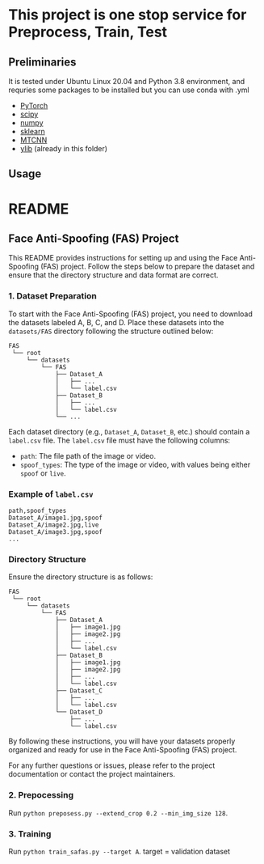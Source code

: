 # This project is one stop service for Preprocess, Train, Test

## Preliminaries
It is tested under Ubuntu Linux 20.04 and Python 3.8 environment, and requries some packages to be installed
but you can use conda with .yml
* [PyTorch](https://pytorch.org/)
* [scipy](https://github.com/scipy/scipy)
* [numpy](http://www.numpy.org/)
* [sklearn](https://scikit-learn.org/stable/)
* [MTCNN](https://pypi.org/project/mtcnn/)
* [ylib](https://github.com/sunyiyou/ylib) (already in this folder)

## Usage

# README

## Face Anti-Spoofing (FAS) Project

This README provides instructions for setting up and using the Face Anti-Spoofing (FAS) project. Follow the steps below to prepare the dataset and ensure that the directory structure and data format are correct.

### 1. Dataset Preparation

To start with the Face Anti-Spoofing (FAS) project, you need to download the datasets labeled A, B, C, and D. Place these datasets into the `datasets/FAS` directory following the structure outlined below:

```
FAS
 └── root
     └── datasets
         └── FAS
             ├── Dataset_A
             │   ├── ...
             │   └── label.csv
             ├── Dataset_B
             │   ├── ...
             │   └── label.csv
             └── ...
```

Each dataset directory (e.g., `Dataset_A`, `Dataset_B`, etc.) should contain a `label.csv` file. The `label.csv` file must have the following columns:

- `path`: The file path of the image or video.
- `spoof_types`: The type of the image or video, with values being either `spoof` or `live`.

### Example of `label.csv`

```
path,spoof_types
Dataset_A/image1.jpg,spoof
Dataset_A/image2.jpg,live
Dataset_A/image3.jpg,spoof
...
```

### Directory Structure

Ensure the directory structure is as follows:

```
FAS
 └── root
     └── datasets
         └── FAS
             ├── Dataset_A
             │   ├── image1.jpg
             │   ├── image2.jpg
             │   ├── ...
             │   └── label.csv
             ├── Dataset_B
             │   ├── image1.jpg
             │   ├── image2.jpg
             │   ├── ...
             │   └── label.csv
             ├── Dataset_C
             │   ├── ...
             │   └── label.csv
             └── Dataset_D
                 ├── ...
                 └── label.csv
```

By following these instructions, you will have your datasets properly organized and ready for use in the Face Anti-Spoofing (FAS) project.

For any further questions or issues, please refer to the project documentation or contact the project maintainers.

### 2. Prepocessing 

Run `python preposess.py --extend_crop 0.2 --min_img_size 128`.

### 3. Training 

Run `python train_safas.py --target A`. target = validation dataset
